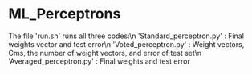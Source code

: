 # ML_Perceptrons

The file 'run.sh' runs all three codes:\n
'Standard_perceptron.py' : Final weights vector and test error\n
'Voted_perceptron.py'    : Weight vectors, Cms, the number of weight vectors, and error of test set\n
'Averaged_perceptron.py' : Final weights and test error
